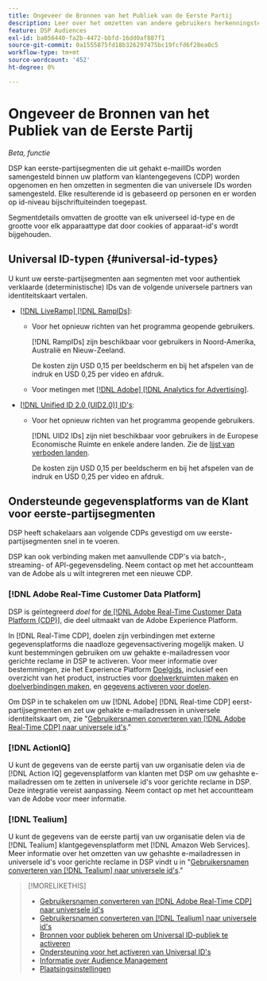 ```yaml
---
title: Ongeveer de Bronnen van het Publiek van de Eerste Partij
description: Leer over het omzetten van andere gebruikers herkenningstekens in uw eerste-partijsegmenten in universele IDs voor het kokieloze richten.
feature: DSP Audiences
exl-id: ba056440-fa2b-4472-bbfd-16dd0af887f1
source-git-commit: 0a1555875fd18b326297475bc19fcfd6f28ea0c5
workflow-type: tm+mt
source-wordcount: '452'
ht-degree: 0%

---
```


# Ongeveer de Bronnen van het Publiek van de Eerste Partij

*Beta, functie*

DSP kan eerste-partijsegmenten die uit gehakt e-mailIDs worden samengesteld binnen uw platform van klantengegevens (CDP) worden opgenomen en hen omzetten in segmenten die van universele IDs worden samengesteld. Elke resulterende id is gebaseerd op personen en er worden op id-niveau bijschriftuiteinden toegepast<!-- Move that info. to somewhere else? -->.

Segmentdetails omvatten de grootte van elk universeel id-type en de grootte voor elk apparaattype dat door cookies of apparaat-id&#39;s wordt bijgehouden.

## Universal ID-typen {#universal-id-types}

<!--  Replace below with this once ID5 sources are possible 

Using your first-party data, you can create segments with IDs from the following universal ID partners.

* Authenticated (deterministic) IDs using hashed email addresses:

-->

U kunt uw eerste-partijsegmenten aan segmenten met voor authentiek verklaarde (deterministische) IDs van de volgende universele partners van identiteitskaart vertalen.

* [[!DNL LiveRamp] [!DNL RampIDs]](https://liveramp.com/identity-resolution):

   * Voor het opnieuw richten van het programma geopende gebruikers.

     [!DNL RampIDs] zijn beschikbaar voor gebruikers in Noord-Amerika, Australië en Nieuw-Zeeland.

     De kosten zijn USD 0,15 per beeldscherm en bij het afspelen van de indruk en USD 0,25 per video en afdruk.

   * Voor metingen met [[!DNL Adobe] [!DNL Analytics for Advertising]](/help/integrations/analytics/overview.md).

* [[!DNL Unified ID 2.0 (UID2.0)] ID&#39;s](https://unifiedid.com):

   * Voor het opnieuw richten van het programma geopende gebruikers.

     [!DNL UID2 IDs] zijn niet beschikbaar voor gebruikers in de Europese Economische Ruimte en enkele andere landen. Zie de [lijst van verboden landen](/help/policies/universal-id-policy.md#prohibited-countries-uid2).

     De kosten zijn USD 0,15 per beeldscherm en bij het afspelen van de indruk en USD 0,25 per video en afdruk.

<!-- Not yet

* Probabilistic (unauthenticated) IDs using hashed email addresses:

  * [[!DNL ID5] IDs](https://id5.io): For retargeting unauthenticated site traffic, prospecting using third-party data, and measurement for both using [[!DNL Adobe] [!DNL Analytics for Advertising]](/help/integrations/analytics/overview.md). ID5 IDs are available for no fee.

    ID5 creates an ID by stitching together user signals (hashed email address) with various browser signals (such as IP address and timestamp).

    [!DNL Analytics] measurement requires all [prerequisites for implementing [!DNL Analytics for Advertising]](/help/integrations/analytics/prerequisites.md) and the [AMO ID and EF ID in your tracking URLs](/help/integrations/analytics/ids.md). You also must sign an agreement with [!DNL ID5] and set a parameter within your existing JavaScript tracking tags. <!-- Contact your Adobe Account Team for instructions. -->

<!--
    >[!NOTE]
    >
    >Third-party segments from [!DNL Eyeota] may automatically include ID5 IDs, in addition to users tracked by cookies or device IDs. The segment details include the size for each type. The usual usage fee for each segment, which is stated next to the segment name, applies; no additional fees are charged for the ID5 IDs.
-->

## Ondersteunde gegevensplatforms van de Klant voor eerste-partijsegmenten

DSP heeft schakelaars aan volgende CDPs gevestigd om uw eerste-partijsegmenten snel in te voeren.

DSP kan ook verbinding maken met aanvullende CDP&#39;s via batch-, streaming- of API-gegevensdeling. Neem contact op met het accountteam van de Adobe als u wilt integreren met een nieuwe CDP.

### [!DNL Adobe Real-Time Customer Data Platform]

DSP is geïntegreerd *doel* for [de [!DNL Adobe Real-Time Customer Data Platform (CDP)]](https://experienceleague.adobe.com/docs/experience-platform/rtcdp/overview.html), die deel uitmaakt van de Adobe Experience Platform.

In [!DNL Real-Time CDP], doelen zijn verbindingen met externe gegevensplatforms die naadloze gegevensactivering mogelijk maken. U kunt bestemmingen gebruiken om uw gehakte e-mailadressen voor gerichte reclame in DSP te activeren. Voor meer informatie over bestemmingen, zie het Experience Platform [Doelgids](https://experienceleague.adobe.com/docs/experience-platform/destinations/home.html), inclusief een overzicht van het product, instructies voor [doelwerkruimten maken](https://experienceleague.adobe.com/docs/experience-platform/destinations/ui/destinations-workspace.html) en [doelverbindingen maken](https://experienceleague.adobe.com/docs/experience-platform/destinations/ui/connect-destination.html), en [gegevens activeren voor doelen](https://experienceleague.adobe.com/docs/experience-platform/destinations/ui/activate/activate-segment-streaming-destinations.html).

Om DSP in te schakelen om uw [!DNL Adobe] [!DNL Real-time CDP] eerst-partijsegmenten en zet uw gehakte e-mailadressen in universele identiteitskaart om, zie &quot;[Gebruikersnamen converteren van [!DNL Adobe Real-Time CDP] naar universele id&#39;s](/help/dsp/audiences/sources/source-adobe-rtcdp.md).&quot;

### [!DNL ActionIQ]

U kunt de gegevens van de eerste partij van uw organisatie delen via de [!DNL Action IQ] gegevensplatform van klanten met DSP om uw gehashte e-mailadressen om te zetten in universele id&#39;s voor gerichte reclame in DSP. Deze integratie vereist aanpassing. Neem contact op met het accountteam van de Adobe voor meer informatie.

### [!DNL Tealium]

U kunt de gegevens van de eerste partij van uw organisatie delen via de [!DNL Tealium] klantgegevensplatform met [!DNL Amazon Web Services]. Meer informatie over het omzetten van uw gehashte e-mailadressen in universele id&#39;s voor gerichte reclame in DSP vindt u in &quot;[Gebruikersnamen converteren van [!DNL Tealium] naar universele id&#39;s](/help/dsp/audiences/sources/source-tealium.md).&quot;

>[!MORELIKETHIS]
>
>* [Gebruikersnamen converteren van [!DNL Adobe Real-Time CDP] naar universele id&#39;s](/help/dsp/audiences/sources/source-adobe-rtcdp.md)
>* [Gebruikersnamen converteren van [!DNL Tealium] naar universele id&#39;s](/help/dsp/audiences/sources/source-tealium.md)
>* [Bronnen voor publiek beheren om Universal ID-publiek te activeren](source-manage.md)
>* [Ondersteuning voor het activeren van Universal ID&#39;s](/help/dsp/audiences/universal-ids.md)
>* [Informatie over Audience Management](/help/dsp/audiences/audience-about.md)
>* [Plaatsingsinstellingen](/help/dsp/campaign-management/placements/placement-settings.md)

<!--
>* [Convert User IDs from [!DNL Optimizely] to Universal IDs](/help/dsp/audiences/sources/source-optimizely.md)
-->
